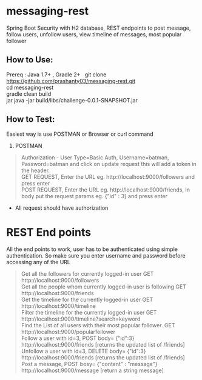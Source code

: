 # messaging-rest  
Spring Boot Security with H2 database, REST endpoints to post message, follow users, unfollow users, view timeline of messages, most popular follower 

## How to Use:  
Prereq : Java 1.7+ , Gradle 2+  
git clone https://github.com/prashanty03/messaging-rest.git  
cd messaging-rest  
gradle clean build  
jar java -jar build/libs/challenge-0.0.1-SNAPSHOT.jar  

## How to Test:
Easiest way is use POSTMAN or Browser or curl command  
1. POSTMAN  
  > Authorization - User Type=Basic Auth, Username=batman, Password=batman and click on update request this will add a token in the header.  
  > GET REQUEST, Enter the URL eg. http://localhost:9000/followers and press enter  
  > POST REQUEST, Enter the URL eg. http://localhost:9000/friends, In body put the request params eg. {"id" : 3} and press enter  
  * All request should have authorization 



# REST End points
All the end points to work, user has to be authenticated using simple authentication. So make sure you enter username and password before accessing any of the URL

> Get all the followers for currently logged-in user GET http://localhost:9000/followers  
> Get all the people whom currently logged-in user is following GET http://localhost:9000/friends  
> Get the timeline for the currently logged-in user  GET http://localhost:9000/timeline  
> Filter the timeline for the currently logged-in user GET http://localhost:9000/timeline?search=keyword  
> Find the List of all users with their most popular follower. GET http://localhost:9000/popularfollower  
> Follow a user with id=3, POST body= {"id":3} http://localhost:9000/friends [returns the updated list of /friends]  
> Unfollow a user with id=3, DELETE body= {"id":3} http://localhost:9000/friends [returns the updated list of /friends]  
> Post a message, POST bosy= {"content" : "message"} http://localhost:9000/message [return a string message]  


